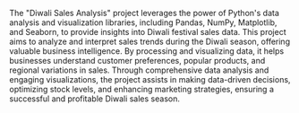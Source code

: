 The "Diwali Sales Analysis" project leverages the power of Python's data analysis and visualization libraries, including Pandas, NumPy, Matplotlib, and Seaborn, to provide insights into Diwali festival sales data. This project aims to analyze and interpret sales trends during the Diwali season, offering valuable business intelligence. By processing and visualizing data, it helps businesses understand customer preferences, popular products, and regional variations in sales. Through comprehensive data analysis and engaging visualizations, the project assists in making data-driven decisions, optimizing stock levels, and enhancing marketing strategies, ensuring a successful and profitable Diwali sales season.





